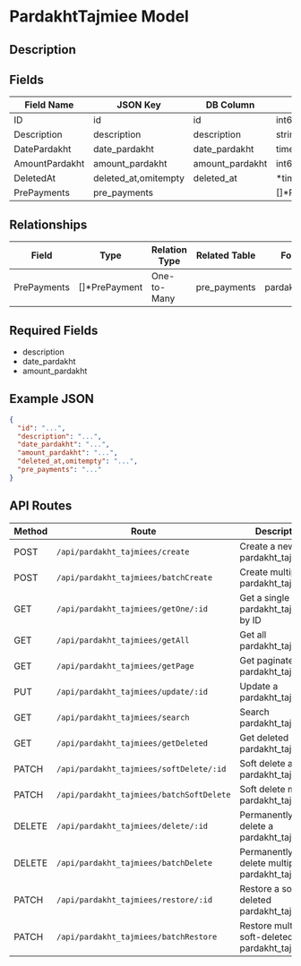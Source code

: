 # PardakhtTajmiee Model

## Description


## Fields
| Field Name | JSON Key | DB Column | Type | Required | Validation | Description |
|------------|----------|-----------|------|----------|------------|-------------|
| ID | id | id | int64 | false | omitempty,gt=0 |  |
| Description | description | description | string | true | required,max=255,regex=epns |  |
| DatePardakht | date_pardakht | date_pardakht | time.Time | true | required,pasttime |  |
| AmountPardakht | amount_pardakht | amount_pardakht | int64 | true | required,gt=0 |  |
| DeletedAt | deleted_at,omitempty | deleted_at | *time.Time | false | omitempty,pasttime |  |
| PrePayments | pre_payments |  | []*PrePayment | false |  |  |


## Relationships
| Field | Type | Relation Type | Related Table | Foreign Key |
|-------|------|---------------|---------------|-------------|
| PrePayments | []*PrePayment | One-to-Many | pre_payments | pardakht_tajmiee_id |


## Required Fields
- description
- date_pardakht
- amount_pardakht

## Example JSON
```json
{
  "id": "...",
  "description": "...",
  "date_pardakht": "...",
  "amount_pardakht": "...",
  "deleted_at,omitempty": "...",
  "pre_payments": "..."
}
```

## API Routes
| Method | Route | Description |
|--------|-------|-------------|
| POST | `/api/pardakht_tajmiees/create` | Create a new pardakht_tajmiees |
| POST | `/api/pardakht_tajmiees/batchCreate` | Create multiple pardakht_tajmieess |
| GET | `/api/pardakht_tajmiees/getOne/:id` | Get a single pardakht_tajmiees by ID |
| GET | `/api/pardakht_tajmiees/getAll` | Get all pardakht_tajmieess |
| GET | `/api/pardakht_tajmiees/getPage` | Get paginated pardakht_tajmieess |
| PUT | `/api/pardakht_tajmiees/update/:id` | Update a pardakht_tajmiees |
| GET | `/api/pardakht_tajmiees/search` | Search pardakht_tajmieess |
| GET | `/api/pardakht_tajmiees/getDeleted` | Get deleted pardakht_tajmieess |
| PATCH | `/api/pardakht_tajmiees/softDelete/:id` | Soft delete a pardakht_tajmiees |
| PATCH | `/api/pardakht_tajmiees/batchSoftDelete` | Soft delete multiple pardakht_tajmieess |
| DELETE | `/api/pardakht_tajmiees/delete/:id` | Permanently delete a pardakht_tajmiees |
| DELETE | `/api/pardakht_tajmiees/batchDelete` | Permanently delete multiple pardakht_tajmieess |
| PATCH | `/api/pardakht_tajmiees/restore/:id` | Restore a soft-deleted pardakht_tajmiees |
| PATCH | `/api/pardakht_tajmiees/batchRestore` | Restore multiple soft-deleted pardakht_tajmieess |

